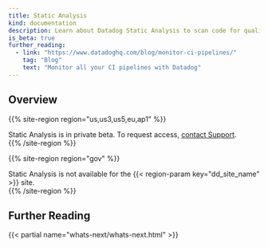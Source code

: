 ```yaml
---
title: Static Analysis
kind: documentation
description: Learn about Datadog Static Analysis to scan code for quality issues and security vulnerabilities before your code reaches production.
is_beta: true
further_reading:
  - link: "https://www.datadoghq.com/blog/monitor-ci-pipelines/"
    tag: "Blog"
    text: "Monitor all your CI pipelines with Datadog"
---
```


## Overview

{{% site-region region="us,us3,us5,eu,ap1" %}}
<div class="alert alert-warning">
  Static Analysis is in private beta. To request access, <a href="/help">contact Support</a>.
</div>
{{% /site-region %}}

{{% site-region region="gov" %}}
<div class="alert alert-danger">
    Static Analysis is not available for the {{< region-param key="dd_site_name" >}} site.
</div>
{{% /site-region %}}

## Further Reading

{{< partial name="whats-next/whats-next.html" >}}
